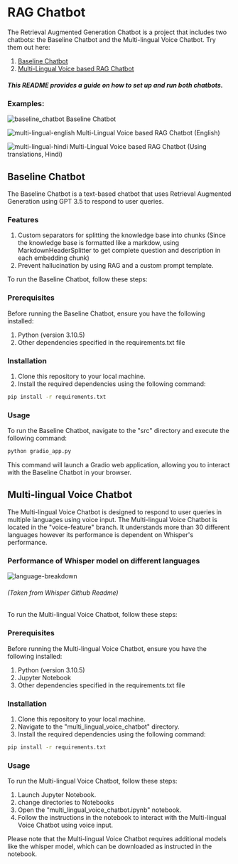 # RAG Chatbot

The Retrieval Augmented Generation Chatbot is a project that includes two chatbots: the Baseline Chatbot and the Multi-lingual Voice Chatbot.
Try them out here: 
1. [Baseline Chatbot](https://ayush-vatsal-rag-chatbot.hf.space/)
2. [Multi-Lingual Voice based RAG Chatbot](https://ayush-vatsal-multi-lingual-voice-based-rag-chatbot.hf.space/)
##### This README provides a guide on how to set up and run both chatbots.
### Examples:
![baseline_chatbot](https://github.com/ayush-vatsal/chatbot-RAG/assets/57457066/cb394f53-1bf0-4cb6-a252-368be3531be1)
Baseline Chatbot

![multi-lingual-english](https://github.com/ayush-vatsal/chatbot-RAG/assets/57457066/7f881d9b-5f3f-4a11-8782-fe45a81c0351)
Multi-Lingual Voice based RAG Chatbot (English)

![multi-lingual-hindi](https://github.com/ayush-vatsal/chatbot-RAG/assets/57457066/a2df6852-b943-4f36-8026-22e3b44af664)
Multi-Lingual Voice based RAG Chatbot (Using translations, Hindi)


## Baseline Chatbot

The Baseline Chatbot is a text-based chatbot that uses Retrieval Augmented Generation using GPT 3.5 to respond to user queries. 
### Features
1. Custom separators for splitting the knowledge base into chunks (Since the knowledge base is formatted like a markdow, using MarkdownHeaderSplitter to get complete question and description in each embedding chunk)
2. Prevent hallucination by using RAG and a custom prompt template.

To run the Baseline Chatbot, follow these steps:

### Prerequisites

Before running the Baseline Chatbot, ensure you have the following installed:

1. Python (version 3.10.5)
2. Other dependencies specified in the requirements.txt file

### Installation

1. Clone this repository to your local machine.
2. Install the required dependencies using the following command:

```bash
pip install -r requirements.txt
```

### Usage

To run the Baseline Chatbot, navigate to the "src" directory and execute the following command:

```bash
python gradio_app.py
```

This command will launch a Gradio web application, allowing you to interact with the Baseline Chatbot in your browser.

## Multi-lingual Voice Chatbot

The Multi-lingual Voice Chatbot is designed to respond to user queries in multiple languages using voice input. The Multi-lingual Voice Chatbot is located in the "voice-feature" branch.
It understands more than 30 different languages however its performance is dependent on Whisper's performance.
### Performance of Whisper model on different languages
![language-breakdown](https://github.com/ayush-vatsal/chatbot-RAG/assets/57457066/f62da70a-e7f0-411b-9deb-dc5bbef14608)
###### (Taken from Whisper Github Readme)
 To run the Multi-lingual Voice Chatbot, follow these steps:
### Prerequisites

Before running the Multi-lingual Voice Chatbot, ensure you have the following installed:

1. Python (version 3.10.5)
2. Jupyter Notebook
3. Other dependencies specified in the requirements.txt file

### Installation

1. Clone this repository to your local machine.
2. Navigate to the "multi_lingual_voice_chatbot" directory.
3. Install the required dependencies using the following command:

```bash
pip install -r requirements.txt
```

### Usage

To run the Multi-lingual Voice Chatbot, follow these steps:

1. Launch Jupyter Notebook.
2. change directories to Notebooks
3. Open the "multi_lingual_voice_chatbot.ipynb" notebook.
4. Follow the instructions in the notebook to interact with the Multi-lingual Voice Chatbot using voice input.

Please note that the Multi-lingual Voice Chatbot requires additional models like the whisper model, which can be downloaded as instructed in the notebook.

